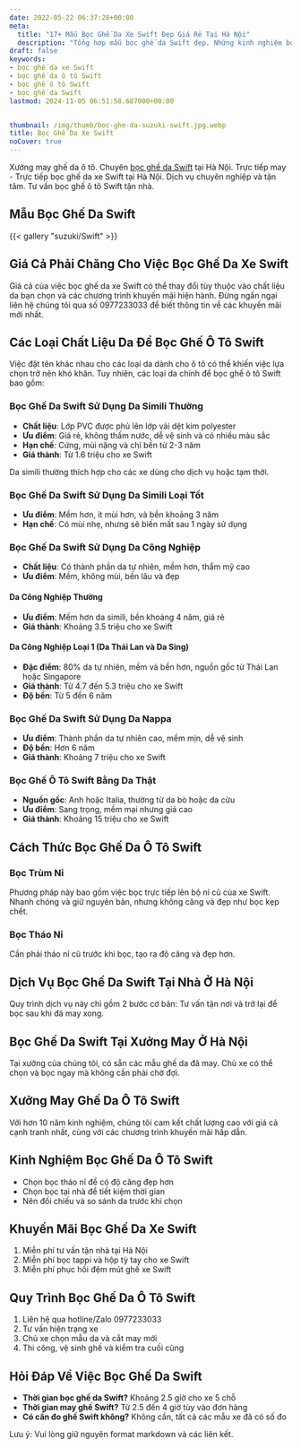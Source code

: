 ```yaml
---
date: 2022-05-22 06:37:28+00:00
meta:
  title: "17+ Mẫu Bọc Ghế Da Xe Swift Đẹp Giá Rẻ Tại Hà Nội"
  description: "Tổng hợp mẫu bọc ghế da Swift đẹp. Những kinh nghiệm bọc ghế ô tô Swift. Bảng giá bọc ghế da xe Swift. Chương trình khuyến mãi bọc ghế"
draft: false
keywords:
- bọc ghế da xe Swift
- bọc ghế da ô tô Swift
- bọc ghế ô tô Swift
- bọc ghế da Swift
lastmod: 2024-11-05 06:51:58.687000+00:00


thumbnail: /img/thumb/boc-ghe-da-suzuki-swift.jpg.webp
title: Bọc Ghế Da Xe Swift
noCover: true
---
```


Xưởng may ghế da ô tô. Chuyên [bọc ghế da Swift](https://bocgheoto.vn/suzuki/boc-ghe-da-xe-swift.html/) tại Hà Nội. Trực tiếp may - Trực tiếp bọc ghế da xe Swift tại Hà Nội. Dịch vụ chuyên nghiệp và tận tâm. Tư vấn bọc ghế ô tô Swift tận nhà.

## Mẫu Bọc Ghế Da Swift
{{< gallery "suzuki/Swift" >}}

## Giá Cả Phải Chăng Cho Việc Bọc Ghế Da Xe Swift
Giá cả của việc bọc ghế da xe Swift có thể thay đổi tùy thuộc vào chất liệu da bạn chọn và các chương trình khuyến mãi hiện hành. Đừng ngần ngại liên hệ chúng tôi qua số 0977233033 để biết thông tin về các khuyến mãi mới nhất.

## Các Loại Chất Liệu Da Để Bọc Ghế Ô Tô Swift
Việc đặt tên khác nhau cho các loại da dành cho ô tô có thể khiến việc lựa chọn trở nên khó khăn. Tuy nhiên, các loại da chính để bọc ghế ô tô Swift bao gồm:

### Bọc Ghế Da Swift Sử Dụng Da Simili Thường
- **Chất liệu**: Lớp PVC được phủ lên lớp vải dệt kim polyester
- **Ưu điểm**: Giá rẻ, không thấm nước, dễ vệ sinh và có nhiều màu sắc
- **Hạn chế**: Cứng, mùi nặng và chỉ bền từ 2-3 năm
- **Giá thành**: Từ 1.6 triệu cho xe Swift

Da simili thường thích hợp cho các xe dùng cho dịch vụ hoặc tạm thời.

### Bọc Ghế Da Swift Sử Dụng Da Simili Loại Tốt
- **Ưu điểm**: Mềm hơn, ít mùi hơn, và bền khoảng 3 năm
- **Hạn chế**: Có mùi nhẹ, nhưng sẽ biến mất sau 1 ngày sử dụng

### Bọc Ghế Da Swift Sử Dụng Da Công Nghiệp
- **Chất liệu**: Có thành phần da tự nhiên, mềm hơn, thẩm mỹ cao
- **Ưu điểm**: Mềm, không mùi, bền lâu và đẹp

#### Da Công Nghiệp Thường
- **Ưu điểm**: Mềm hơn da simili, bền khoảng 4 năm, giá rẻ
- **Giá thành**: Khoảng 3.5 triệu cho xe Swift

#### Da Công Nghiệp Loại 1 (Da Thái Lan và Da Sing)
- **Đặc điểm**: 80% da tự nhiên, mềm và bền hơn, nguồn gốc từ Thái Lan hoặc Singapore
- **Giá thành**: Từ 4.7 đến 5.3 triệu cho xe Swift
- **Độ bền**: Từ 5 đến 6 năm

### Bọc Ghế Da Swift Sử Dụng Da Nappa
- **Ưu điểm**: Thành phần da tự nhiên cao, mềm mịn, dễ vệ sinh
- **Độ bền**: Hơn 6 năm
- **Giá thành**: Khoảng 7 triệu cho xe Swift

### Bọc Ghế Ô Tô Swift Bằng Da Thật
- **Nguồn gốc**: Anh hoặc Italia, thường từ da bò hoặc da cừu
- **Ưu điểm**: Sang trọng, mềm mại nhưng giá cao
- **Giá thành**: Khoảng 15 triệu cho xe Swift

## Cách Thức Bọc Ghế Da Ô Tô Swift
### Bọc Trùm Nỉ
Phương pháp này bao gồm việc bọc trực tiếp lên bộ nỉ cũ của xe Swift. Nhanh chóng và giữ nguyên bản, nhưng không căng và đẹp như bọc kẹp chết.

### Bọc Tháo Nỉ
Cần phải tháo nỉ cũ trước khi bọc, tạo ra độ căng và đẹp hơn.

## Dịch Vụ Bọc Ghế Da Swift Tại Nhà Ở Hà Nội
Quy trình dịch vụ này chỉ gồm 2 bước cơ bản: Tư vấn tận nơi và trở lại để bọc sau khi đã may xong.

## Bọc Ghế Da Swift Tại Xưởng May Ở Hà Nội
Tại xưởng của chúng tôi, có sẵn các mẫu ghế da đã may. Chủ xe có thể chọn và bọc ngay mà không cần phải chờ đợi.

## Xưởng May Ghế Da Ô Tô Swift
Với hơn 10 năm kinh nghiệm, chúng tôi cam kết chất lượng cao với giá cả cạnh tranh nhất, cùng với các chương trình khuyến mãi hấp dẫn.

## Kinh Nghiệm Bọc Ghế Da Ô Tô Swift
- Chọn bọc tháo nỉ để có độ căng đẹp hơn
- Chọn bọc tại nhà để tiết kiệm thời gian
- Nên đối chiếu và so sánh da trước khi chọn

## Khuyến Mãi Bọc Ghế Da Xe Swift
1. Miễn phí tư vấn tận nhà tại Hà Nội
2. Miễn phí bọc tappi và hộp tỳ tay cho xe Swift
3. Miễn phí phục hồi đệm mút ghế xe Swift

## Quy Trình Bọc Ghế Da Ô Tô Swift
1. Liên hệ qua hotline/Zalo 0977233033
2. Tư vấn hiện trạng xe
3. Chủ xe chọn mẫu da và cắt may mới
4. Thi công, vệ sinh ghế và kiểm tra cuối cùng

## Hỏi Đáp Về Việc Bọc Ghế Da Swift
- **Thời gian bọc ghế da Swift?** Khoảng 2.5 giờ cho xe 5 chỗ
- **Thời gian may ghế Swift?** Từ 2.5 đến 4 giờ tùy vào đơn hàng
- **Có cần đo ghế Swift không?** Không cần, tất cả các mẫu xe đã có số đo

Lưu ý: Vui lòng giữ nguyên format markdown và các liên kết.